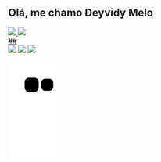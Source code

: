 ## Olá, me chamo Deyvidy Melo 
 <div>
  <a href="https://github.com/Deolime90">
  <img  height="180em" src="https://github-readme-stats.vercel.app/api?username=Deolime90&show_icons=true&theme=gotham&include_all_commits=true&count_private=true"/>
  <img  height="180em" src="https://github-readme-stats.vercel.app/api/top-langs/?username=Deolime90&layout=compact&langs_count=16&theme=gotham"/>
 </div> 
  ##
 
<div> 
  <a href="https://instagram.com/Deolime90" target="_blank"><img src="https://img.shields.io/badge/-Instagram-%23E4405F?style=for-the-badge&logo=instagram&logoColor=white" target="_blank"></a>
  <a href = "mailto: deyvidyoliveiramelo@gmail.com"><img src="https://img.shields.io/badge/-Gmail-%23333?style=for-the-badge&logo=gmail&logoColor=white" target="_blank"></a>
  <a href="https://www.linkedin.com/in/deyvidy" target="_blank"><img src="https://img.shields.io/badge/-LinkedIn-%230077B5?style=for-the-badge&logo=linkedin&logoColor=white" target="_blank"></a> 
 
  ![Snake animation](https://github.com/Deolime90/Deolime90/blob/output/github-contribution-grid-snake.svg)
 
</div>
